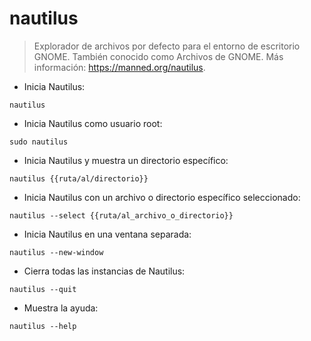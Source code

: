 # nautilus

> Explorador de archivos por defecto para el entorno de escritorio GNOME.
> También conocido como Archivos de GNOME.
> Más información: <https://manned.org/nautilus>.

- Inicia Nautilus:

`nautilus`

- Inicia Nautilus como usuario root:

`sudo nautilus`

- Inicia Nautilus y muestra un directorio específico:

`nautilus {{ruta/al/directorio}}`

- Inicia Nautilus con un archivo o directorio específico seleccionado:

`nautilus --select {{ruta/al_archivo_o_directorio}}`

- Inicia Nautilus en una ventana separada:

`nautilus --new-window`

- Cierra todas las instancias de Nautilus:

`nautilus --quit`

- Muestra la ayuda:

`nautilus --help`